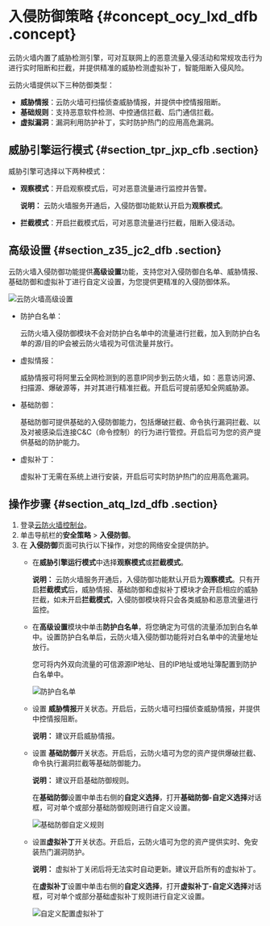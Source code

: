 # 入侵防御策略 {#concept_ocy_lxd_dfb .concept}

云防火墙内置了威胁检测引擎，可对互联网上的恶意流量入侵活动和常规攻击行为进行实时阻断和拦截，并提供精准的威胁检测虚拟补丁，智能阻断入侵风险。

云防火墙提供以下三种防御类型：

-   **威胁情报**：云防火墙可扫描侦查威胁情报，并提供中控情报阻断。
-   **基础规则**：支持恶意软件检测、中控通信拦截、后门通信拦截。
-   **虚拟漏洞**：漏洞利用防护补丁，实时防护热门的应用高危漏洞。

## 威胁引擎运行模式 {#section_tpr_jxp_cfb .section}

威胁引擎可选择以下两种模式：

-   **观察模式**：开启观察模式后，可对恶意流量进行监控并告警。

    **说明：** 云防火墙服务开通后，入侵防御功能默认开启为**观察模式**。

-   **拦截模式**：开启拦截模式后，可对恶意流量进行拦截，阻断入侵活动。

## 高级设置 {#section_z35_jc2_dfb .section}

云防火墙入侵防御功能提供**高级设置**功能，支持您对入侵防御白名单、威胁情报、基础防御和虚拟补丁进行自定义设置，为您提供更精准的入侵防御体系。

![云防火墙高级设置](http://static-aliyun-doc.oss-cn-hangzhou.aliyuncs.com/assets/img/21359/156644191057002_zh-CN.png)

-   防护白名单：

    云防火墙入侵防御模块不会对防护白名单中的流量进行拦截，加入到防护白名单的源/目的IP会被云防火墙视为可信流量并放行。

-   虚拟情报：

    威胁情报可将阿里云全网检测到的恶意IP同步到云防火墙，如：恶意访问源、扫描源、爆破源等，并对其进行精准拦截。开启后可提前感知全网威胁源。

-   基础防御：

    基础防御可提供基础的入侵防御能力，包括爆破拦截、命令执行漏洞拦截、以及对被感染后连接C&C（命令控制）的行为进行管控。开启后可为您的资产提供基础的防护能力。

-   虚拟补丁：

    虚拟补丁无需在系统上进行安装，开启后可实时防护热门的应用高危漏洞。


## 操作步骤 {#section_atq_lzd_dfb .section}

1.  登录[云防火墙控制台](https://yundun.console.aliyun.com/?p=cfwnext#/overview)。
2.  单击导航栏的**安全策略** \> **入侵防御**。
3.  在 **入侵防御**页面可执行以下操作，对您的网络安全提供防护。
    -   在**威胁引擎运行模式**中选择**观察模式**或**拦截模式**。

        **说明：** 云防火墙服务开通后，入侵防御功能默认开启为**观察模式**。只有开启**拦截模式**后，威胁情报、基础防御和虚拟补丁模块才会开启相应的威胁拦截，如未开启**拦截模式**，入侵防御模块将只会各类威胁和恶意流量进行监控。

    -   在**高级设置**模块中单击**防护白名单**，将您确定为可信的流量添加到白名单中。设置防护白名单后，云防火墙入侵防御功能将对白名单中的流量地址放行。

        您可将内外双向流量的可信源源IP地址、目的IP地址或地址簿配置到防护白名单中。

        ![防护白名单](http://static-aliyun-doc.oss-cn-hangzhou.aliyuncs.com/assets/img/21359/156644191057012_zh-CN.png)

    -   设置 **威胁情报**开关状态。开启后，云防火墙可扫描侦查威胁情报，并提供中控情报阻断。

        **说明：** 建议开启威胁情报。

    -   设置 **基础防御**开关状态。开启后，云防火墙可为您的资产提供爆破拦截、命令执行漏洞拦截等基础防御能力。

        **说明：** 建议开启基础防御规则。

        在**基础防御**设置中单击右侧的**自定义选择**，打开**基础防御-自定义选择**对话框，可对单个或部分基础防御规则进行自定义设置。

        ![基础防御自定义规则](http://static-aliyun-doc.oss-cn-hangzhou.aliyuncs.com/assets/img/21359/156644191057010_zh-CN.png)

    -   设置**虚拟补丁**开关状态。开启后，云防火墙可为您的资产提供实时、免安装热门漏洞防护。

        **说明：** 虚拟补丁关闭后将无法实时自动更新。建议开启所有的虚拟补丁。

        在**虚拟补丁**设置中单击右侧的**自定义选择**，打开**虚拟补丁-自定义选择**对话框，可对单个或部分基础虚拟补丁规则进行自定义设置。

        ![自定义配置虚拟补丁](http://static-aliyun-doc.oss-cn-hangzhou.aliyuncs.com/assets/img/21359/156644191157009_zh-CN.png)



